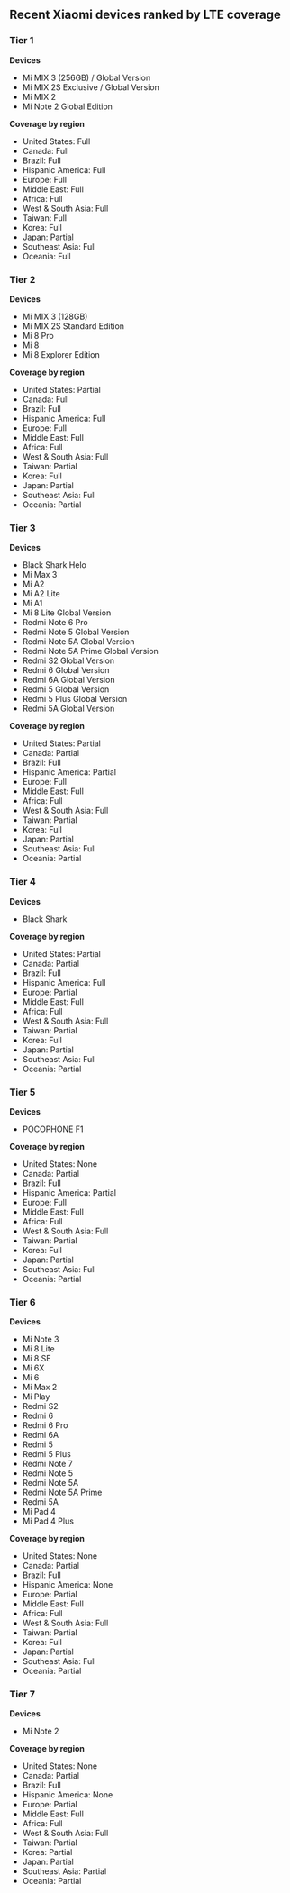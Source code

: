## Recent Xiaomi devices ranked by LTE coverage

### Tier 1

**Devices**

* Mi MIX 3 (256GB) / Global Version
* Mi MIX 2S Exclusive / Global Version
* Mi MIX 2
* Mi Note 2 Global Edition

**Coverage by region**

* United States: Full
* Canada: Full
* Brazil: Full
* Hispanic America: Full
* Europe: Full
* Middle East: Full
* Africa: Full
* West & South Asia: Full
* Taiwan: Full
* Korea: Full
* Japan: Partial
* Southeast Asia: Full
* Oceania: Full

### Tier 2

**Devices**

* Mi MIX 3 (128GB)
* Mi MIX 2S Standard Edition
* Mi 8 Pro
* Mi 8
* Mi 8 Explorer Edition

**Coverage by region**

* United States: Partial
* Canada: Full
* Brazil: Full
* Hispanic America: Full
* Europe: Full
* Middle East: Full
* Africa: Full
* West & South Asia: Full
* Taiwan: Partial
* Korea: Full
* Japan: Partial
* Southeast Asia: Full
* Oceania: Partial

### Tier 3

**Devices**

* Black Shark Helo
* Mi Max 3
* Mi A2
* Mi A2 Lite
* Mi A1
* Mi 8 Lite Global Version
* Redmi Note 6 Pro
* Redmi Note 5 Global Version
* Redmi Note 5A Global Version
* Redmi Note 5A Prime Global Version
* Redmi S2 Global Version
* Redmi 6 Global Version
* Redmi 6A Global Version
* Redmi 5 Global Version
* Redmi 5 Plus Global Version
* Redmi 5A Global Version

**Coverage by region**

* United States: Partial
* Canada: Partial
* Brazil: Full
* Hispanic America: Partial
* Europe: Full
* Middle East: Full
* Africa: Full
* West & South Asia: Full
* Taiwan: Partial
* Korea: Full
* Japan: Partial
* Southeast Asia: Full
* Oceania: Partial

### Tier 4

**Devices**

* Black Shark

**Coverage by region**

* United States: Partial
* Canada: Partial
* Brazil: Full
* Hispanic America: Full
* Europe: Partial
* Middle East: Full
* Africa: Full
* West & South Asia: Full
* Taiwan: Partial
* Korea: Full
* Japan: Partial
* Southeast Asia: Full
* Oceania: Partial

### Tier 5

**Devices**

* POCOPHONE F1

**Coverage by region**

* United States: None
* Canada: Partial
* Brazil: Full
* Hispanic America: Partial
* Europe: Full
* Middle East: Full
* Africa: Full
* West & South Asia: Full
* Taiwan: Partial
* Korea: Full
* Japan: Partial
* Southeast Asia: Full
* Oceania: Partial

### Tier 6

**Devices**

* Mi Note 3
* Mi 8 Lite
* Mi 8 SE
* Mi 6X
* Mi 6
* Mi Max 2
* Mi Play
* Redmi S2
* Redmi 6
* Redmi 6 Pro
* Redmi 6A
* Redmi 5
* Redmi 5 Plus
* Redmi Note 7
* Redmi Note 5
* Redmi Note 5A
* Redmi Note 5A Prime
* Redmi 5A
* Mi Pad 4
* Mi Pad 4 Plus

**Coverage by region**

* United States: None
* Canada: Partial
* Brazil: Full
* Hispanic America: None
* Europe: Partial
* Middle East: Full
* Africa: Full
* West & South Asia: Full
* Taiwan: Partial
* Korea: Full
* Japan: Partial
* Southeast Asia: Full
* Oceania: Partial

### Tier 7

**Devices**

* Mi Note 2

**Coverage by region**

* United States: None
* Canada: Partial
* Brazil: Full
* Hispanic America: None
* Europe: Partial
* Middle East: Full
* Africa: Full
* West & South Asia: Full
* Taiwan: Partial
* Korea: Partial
* Japan: Partial
* Southeast Asia: Partial
* Oceania: Partial